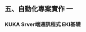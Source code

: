 ## 五、自動化專案實作 一
### KUKA Srver端通訊程式 EKI基礎

<!--stackedit_data:
eyJoaXN0b3J5IjpbMTc0NjY0MDE2MywxNzQ5NjY3MTA3LDE4MT
ExNjU1OTJdfQ==
-->